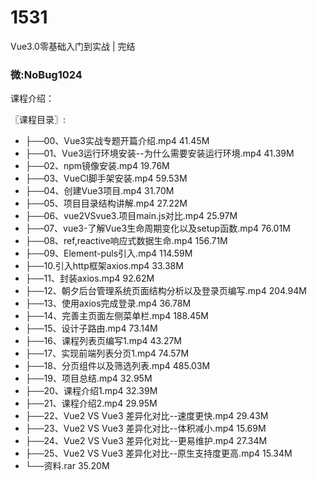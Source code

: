 # 1531
Vue3.0零基础入门到实战 | 完结
### 微:NoBug1024 


课程介绍：

〖课程目录〗:

- ├──00、Vue3实战专题开篇介绍.mp4  41.45M
- ├──01、Vue3运行环境安装--为什么需要安装运行环境.mp4  41.39M
- ├──02、npm镜像安装.mp4  19.76M
- ├──03、VueCl脚手架安装.mp4  59.53M
- ├──04、创建Vue3项目.mp4  31.70M
- ├──05、项目目录结构讲解.mp4  27.22M
- ├──06、vue2VSvue3.项目main.js对比.mp4  25.97M
- ├──07、vue3-了解Vue3生命周期变化以及setup函数.mp4  76.01M
- ├──08、ref,reactive响应式数据生命.mp4  156.71M
- ├──09、Element-puls引入.mp4  114.59M
- ├──10.引入http框架axios.mp4  33.38M
- ├──11、封装axios.mp4  92.62M
- ├──12、朝夕后台管理系统页面结构分析以及登录页编写.mp4  204.94M
- ├──13、使用axios完成登录.mp4  36.78M
- ├──14、完善主页面左侧菜单栏.mp4  188.45M
- ├──15、设计子路由.mp4  73.14M
- ├──16、课程列表页编写1.mp4  43.27M
- ├──17、实现前端列表分页1.mp4  74.57M
- ├──18、分页组件以及筛选列表.mp4  485.03M
- ├──19、项目总结.mp4  32.95M
- ├──20、课程介绍1.mp4  32.39M
- ├──21、课程介绍2.mp4  29.95M
- ├──22、Vue2 VS Vue3 差异化对比--速度更快.mp4  29.43M
- ├──23、Vue2 VS Vue3 差异化对比--体积减小.mp4  15.69M
- ├──24、Vue2 VS Vue3 差异化对比--更易维护.mp4  27.34M
- ├──25、Vue2 VS Vue3 差异化对比--原生支持度更高.mp4  15.34M
- └──资料.rar  35.20M
